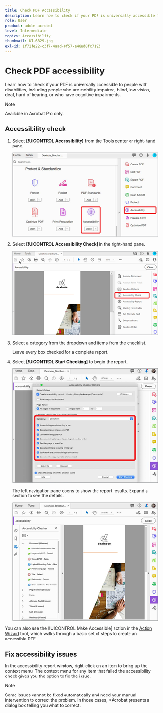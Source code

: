 ```yaml
---
title: Check PDF Accessibility
description: Learn how to check if your PDF is universally accessible to people with disabilities
role: User
product: adobe acrobat
level: Intermediate
topics: Accessibility
thumbnail: KT-6829.jpg
exl-id: 1f72fe22-c3f7-4aad-8f57-a48ed8fc7193
---
```

# Check PDF accessibility

Learn how to check if your PDF is universally accessible to people with disabilities, including people who are mobility impaired, blind, low vision, deaf, hard of hearing, or who have cognitive impairments.

>[!NOTE]
>
>Available in Acrobat Pro only.

## Accessibility check

1. Select **[!UICONTROL Accessibility]** from the Tools center or right-hand pane.

    ![Accessibility Step 1](../assets/Accessibility_1.png)

1. Select **[!UICONTROL Accessibility Check]** in the right-hand pane.

    ![Accessibility Step 2](../assets/Accessibility_2.png)

1. Select a category from the dropdown and items from the checklist.

    Leave every box checked for a complete report. 

1. Select **[!UICONTROL Start Checking]** to begin the report.

    ![Accessibility Step 3](../assets/Accessibility_3.png)

    The left navigation pane opens to show the report results. Expand a section to see the details.

    ![Accessibility Step 4](../assets/Accessibility_4.png)

You can also use the [!UICONTROL Make Accessible] action in the [Action Wizard](https://experienceleague.adobe.com/docs/document-cloud-learn/acrobat-learning/advanced-tasks/action.html) tool, which walks through a basic set of steps to create an accessible PDF.

## Fix accessibility issues

In the accessibility report window, right-click on an item to bring up the context menu. The context menu for any item that failed the accessibility check gives you the option to fix the issue.

>[!NOTE]
>
>Some issues cannot be fixed automatically and need your manual intervention to correct the problem. In those cases, >Acrobat presents a dialog box telling you what to correct.